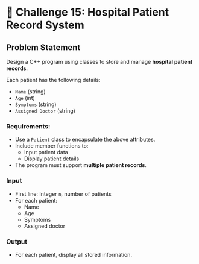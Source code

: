 # 🏥 Challenge 15: Hospital Patient Record System

## Problem Statement

Design a C++ program using classes to store and manage **hospital patient records**.

Each patient has the following details:
- `Name` (string)
- `Age` (int)
- `Symptoms` (string)
- `Assigned Doctor` (string)

### Requirements:
- Use a `Patient` class to encapsulate the above attributes.
- Include member functions to:
  - Input patient data
  - Display patient details
- The program must support **multiple patient records**.

### Input
- First line: Integer `n`, number of patients
- For each patient:
  - Name
  - Age
  - Symptoms
  - Assigned doctor

### Output
- For each patient, display all stored information.